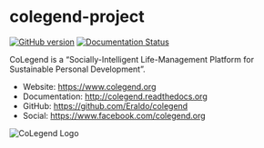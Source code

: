 colegend-project
================

[![GitHub version](https://badge.fury.io/gh/Eraldo%2Fcolegend.svg)](http://badge.fury.io/gh/Eraldo%2Fcolegend)
[![Documentation Status](https://readthedocs.org/projects/colegend/badge/?version=latest)](https://readthedocs.org/projects/colegend/?badge=latest)


CoLegend is a “Socially-Intelligent Life-Management Platform for Sustainable Personal Development”.

* Website: https://www.colegend.org
* Documentation: http://colegend.readthedocs.org
* GitHub: https://github.com/Eraldo/colegend
* Social: https://www.facebook.com/colegend.org

![CoLegend Logo](https://www.colegend.org/static/website/images/CoLegendLogo.png)

